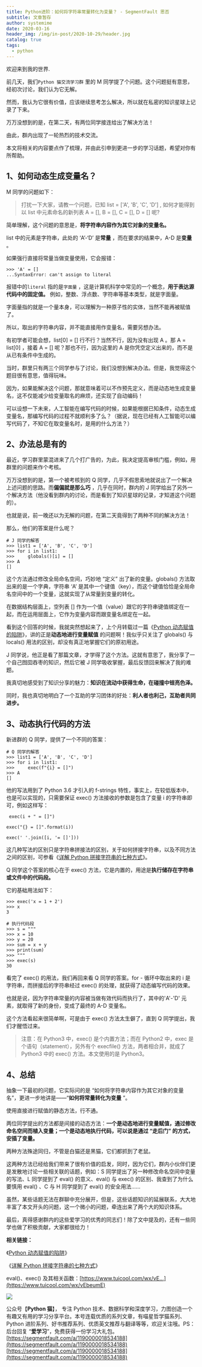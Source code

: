 ```yaml
---
title: Python进阶：如何将字符串常量转化为变量？ - SegmentFault 思否
subtitle: 文章暂存
author: systemime
date: 2020-03-16
header_img: /img/in-post/2020-10-29/header.jpg
catalog: true
tags:
  - python
---
```


欢迎来到我的世界.

<!-- more -->

前几天，我们`Python 猫交流学习群` 里的 M 同学提了个问题。这个问题挺有意思，经初次讨论，我们认为它无解。

然而，我认为它很有价值，应该继续思考怎么解决，所以就在私密的知识星球上记录了下来。

万万没想到的是，在第二天，有两位同学接连给出了解决方法！

由此，群内出现了一轮热烈的技术交流。

本文将相关的内容要点作了梳理，并由此引申到更进一步的学习话题，希望对你有所帮助。

## 1、如何动态生成变量名？

M 同学的问题如下：

> 打扰一下大家，请教一个问题，已知 list = \['A', 'B', 'C', 'D'] , 如何才能得到以 list 中元素命名的新列表 A = \[], B = \[], C = \[], D = \[] 呢?

简单理解，这个问题的意思是，**将字符串内容作为其它对象的变量名。** 

list 中的元素是字符串，此处的 ‘A’-‘D’ 是**常量** ，而在要求的结果中，A-D 是**变量** 。

如果强行直接将常量当做变量使用，它会报错：

    >>> 'A' = []
    ...SyntaxError: can't assign to literal

报错中的`literal` 指的是`字面量` ，这是计算机科学中常见的一个概念，**用于表达源代码中的固定值。**  例如，整数、浮点数、字符串等基本类型，就是字面量。

字面量指的就是一个量本身，可以理解为一种原子性的实体，当然不能再被赋值了。

所以，取出的字符串内容，并不能直接用作变量名，需要另想办法。

有初学者可能会想，list\[0] = \[] 行不行？当然不行，因为没有出现 A 。那 A = list\[0] ，接着 A = \[] 呢？那也不行，因为这里的 A 是你凭空定义出来的，而不是从已有条件中生成的。

当时，群里只有两三个同学参与了讨论，我们没想到解决办法。但是，我觉得这个题目很有意思，值得玩味。

因为，如果能解决这个问题，那就意味着可以不作预先定义，而是动态地生成变量名，这不仅能减少给变量取名的麻烦，还实现了自动编码！

可以设想一下未来，人工智能在编写代码的时候，如果能根据已知条件，动态生成变量名，那编写代码的过程不就顺利多了么？（据说，现在已经有人工智能可以编写代码了，不知它在取变量名时，是用的什么方法？）

## 2、办法总是有的

最近，学习群里蒙混进来了几个打广告的，为此，我决定提高审核门槛，例如，用群里的问题来作个考核。

万万没想到的是，第一个被考核到的 Q 同学，几乎不假思索地就说出了一个解决上述问题的思路。而**偏偏就是那么巧** ，几乎在同时，群内的 J 同学给出了另外一个解决方法（他没看到群内的讨论，而是看到了知识星球的记录，才知道这个问题的）。

也就是说，前一晚还以为无解的问题，在第二天竟得到了两种不同的解决方法！

那么，他们的答案是什么呢？

    # J 同学的解答
    >>> list1 = ['A', 'B', 'C', 'D']
    >>> for i in list1:
    >>>     globals()[i] = []
    >>> A
    []

这个方法通过修改全局命名空间，巧妙地 “定义” 出了新的变量。globals() 方法取出来的是一个字典，字符串 ‘A’ 是其中一个键值（key），而这个键值恰恰是全局命名空间中的一个变量，这就实现了从常量到变量的转化。

在数据结构层面上，空列表 \[] 作为一个值（value）跟它的字符串键值绑定在一起，而在运用层面上，它作为变量内容而跟变量名绑定在一起。

看到这个回答的时候，我就突然想起来了，上个月转载过一篇《[Python 动态赋值的陷阱](https://mp.weixin.qq.com/s/f9BBe2W1X1p7NcHg665I4A)》，讲的正是**动态地进行变量赋值** 的问题啊！我似乎只关注了 globals() 与 locals() 用法的区别，却没有真正地掌握它们的原初用途。

J 同学说，他正是看了那篇文章，才学得了这个方法。这就有意思了，我分享了一个自己囫囵吞枣的知识，然后它被 J 同学吸收掌握，最后反馈回来解决了我的难题。

我真切地感受到了知识分享的魅力：**知识在流动中获得生命，在碰撞中锃亮色泽。** 

同时，我也真切地明白了一个互助的学习团体的好处：**利人者也利己，互助者共同进步。** 

## 3、动态执行代码的方法

新进群的 Q 同学，提供了一个不同的答案：

    # Q 同学的解答
    >>> list1 = ['A', 'B', 'C', 'D']
    >>> for i in list1:
    >>>     exec(f"{i} = []")
    >>> A
    []

他的写法用到了 Python 3.6 才引入的 f-strings 特性，事实上，在较低版本中，也是可以实现的，只需要保证 exec() 方法接收的参数是包含了变量 i 的字符串即可，例如这样写：

     exec(i + " = []")

    exec("{} = []".format(i))

    exec(' '.join([i, '= []']))

这几种写法的区别只是字符串拼接法的区别，关于如何拼接字符串，以及不同方法之间的区别，可参看《[详解 Python 拼接字符串的七种方式](https://mp.weixin.qq.com/s/Whrd6NiD4Y2Z-YSCy4XJ1w)》。

Q 同学这个答案的核心在于 exec() 方法，它是内置的，用途是**执行储存在字符串或文件中的代码段。** 

它的基础用法如下：

    >>> exec('x = 1 + 2')
    >>> x
    3

    # 执行代码段
    >>> s = """
    >>> x = 10
    >>> y = 20
    >>> sum = x + y
    >>> print(sum)
    >>> """
    >>> exec(s)
    30

看完了 exec() 的用法，我们再回来看 Q 同学的答案。for - 循环中取出来的 i 是字符串，而拼接后的字符串经过 exec() 的处理，就获得了动态编写代码的效果。

也就是说，因为字符串常量的内容被当做有效代码而执行了，其中的'A'-'D' 元素，就取得了新的身份，变成了最终的 A-D 变量名。

这个方法看起来很简单啊，可是由于 exec() 方法太生僻了，直到 Q 同学提出，我们才醒悟过来。

> 注意：在 Python3 中，exec() 是个内置方法；而在 Python2 中，exec 是个语句（statement），另外有个 execfile() 方法，两者相合并，就成了 Python3 中的 exec() 方法。本文使用的是 Python3。

## 4、总结

抽象一下最初的问题，它实际问的是 “如何将字符串内容作为其它对象的变量名”，更进一步地讲是——“**如何将常量转化为变量** ”。

使用直接进行赋值的静态方法，行不通。

两位同学提出的方法都是间接的动态方法：**一个是动态地进行变量赋值，通过修改命名空间而植入变量；一个是动态地执行代码，可以说是通过 “走后门” 的方式，安插了变量。** 

两种方法殊途同归，不管是白猫还是黑猫，它们都抓到了老鼠。

这两种方法已经给我们带来了很有价值的启发，同时，因为它们，群内小伙伴们更是发散地讨论一些相关联的话题，例如：S 同学提出了另一种修改命名空间中变量的写法、L 同学提到了 eval() 的意义、eval() 与 exec() 的区别、我查到了为什么要慎用 eval() 、C 与 H 同学提到了 eval() 的安全用法......

虽然，某些话题无法在群聊中充分展开，但是，这些话题知识的延展联系，大大地丰富了本文开头的问题，这一个微小的问题，牵连出来了两个大的知识体系。

最后，真得感谢群内的这些爱学习的优秀的同志们！除了文中提及的，还有一些同学也做了积极贡献，大家都很给力！

**相关链接：** 

《[Python 动态赋值的陷阱](https://mp.weixin.qq.com/s/f9BBe2W1X1p7NcHg665I4A)》

《[详解 Python 拼接字符串的七种方式](https://mp.weixin.qq.com/s/Whrd6NiD4Y2Z-YSCy4XJ1w)》

eval()、exec() 及其相关函数：[https://www.tuicool.com/wx/vE...](https://www.tuicool.com/wx/vEbeumE)

![](https://segmentfault.com/img/remote/1460000018176532?w=258&h=258)

公众号【**Python 猫**】， 专注 Python 技术、数据科学和深度学习，力图创造一个有趣又有用的学习分享平台。本号连载优质的系列文章，有喵星哲学猫系列、Python 进阶系列、好书推荐系列、优质英文推荐与翻译等等，欢迎关注哦。PS：后台回复 “**爱学习**”，免费获得一份学习大礼包。 
 [https://segmentfault.com/a/1190000018534188](https://segmentfault.com/a/1190000018534188) 
 [https://segmentfault.com/a/1190000018534188](https://segmentfault.com/a/1190000018534188)
